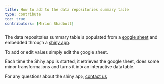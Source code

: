 ```yaml
---
title: How to add to the data repositories summary table
type: contribute
toc: true
contributors: [Marion Shadbolt]
---
```


The data repositories summary table is populated from a [google sheet](https://docs.google.com/spreadsheets/d/1muhgZ8xppN8tnksa97P2jcS6zS9rHvvZw8LIhd3uOn4/edit#gid=0) and embedded through a [shiny app](https://marion-biocommons.shinyapps.io/field_guide_repo_table/).

To add or edit values simply edit the google sheet.

Each time the Shiny app is started, it retrieves the google sheet, does some minor transformations and turns it into an interactive data table.

For any questions about the shiny app, [contact us](mailto:marion@biocommons.org.au)
